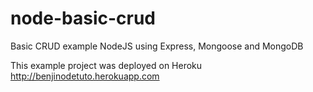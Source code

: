 # node-basic-crud
Basic CRUD example NodeJS using Express, Mongoose and MongoDB

This example project was deployed on Heroku
http://benjinodetuto.herokuapp.com
